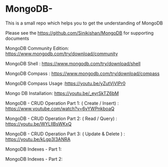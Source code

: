 # MongoDB-
This is a small repo which helps you to get the understanding of MongoDB

Please see the https://github.com/Sinikishan/MongoDB for supporting documents

MongoDB Community Edition: https://www.mongodb.com/try/download/community

MongoDB Shell :
https://www.mongodb.com/try/download/shell

MongoDB Compass : https://www.mongodb.com/try/download/compass

MongoDB Compass Usage :https://youtu.be/yZutVjVlPr0

Mongo DB Installation: https://youtu.be/_eyrSkTZ6bM

MongoDB - CRUD Operation Part 1: ( Create / Insert) : https://www.youtube.com/watch?v=6vYWPnkboaQ

MongoDB - CRUD Operation Part 2: ( Read / Query) : https://youtu.be/WYLIlBsWKxQ

MongoDB - CRUD Operation Part 3: ( Update  & Delete ) : https://youtu.be/kLgp3I3ANRA

MongoDB Indexes - Part 1:

MongoDB Indexes - Part 2:
